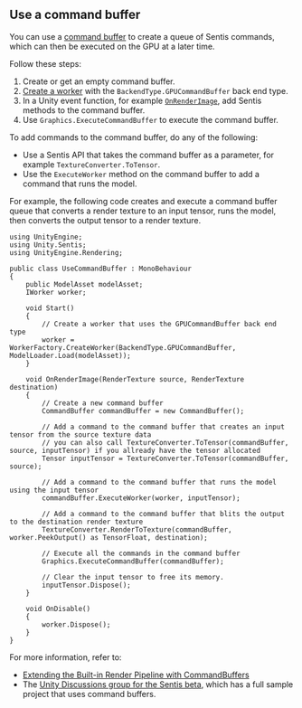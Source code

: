 ## Use a command buffer

You can use a [command buffer](https://docs.unity3d.com/ScriptReference/Rendering.CommandBuffer.html) to create a queue of Sentis commands, which can then be executed on the GPU at a later time.

Follow these steps:

1. Create or get an empty command buffer.
2. [Create a worker](create-an-engine.md) with the `BackendType.GPUCommandBuffer` back end type.
3. In a Unity event function, for example [`OnRenderImage`](https://docs.unity3d.com/ScriptReference/MonoBehaviour.OnRenderImage.html), add Sentis methods to the command buffer.
4. Use `Graphics.ExecuteCommandBuffer` to execute the command buffer.

To add commands to the command buffer, do any of the following:

- Use a Sentis API that takes the command buffer as a parameter, for example `TextureConverter.ToTensor`.
- Use the `ExecuteWorker` method on the command buffer to add a command that runs the model.

For example, the following code creates and execute a command buffer queue that converts a render texture to an input tensor, runs the model, then converts the output tensor to a render texture.

```
using UnityEngine;
using Unity.Sentis;
using UnityEngine.Rendering;

public class UseCommandBuffer : MonoBehaviour
{
    public ModelAsset modelAsset;
    IWorker worker;

    void Start()
    {
        // Create a worker that uses the GPUCommandBuffer back end type
        worker = WorkerFactory.CreateWorker(BackendType.GPUCommandBuffer, ModelLoader.Load(modelAsset));
    }

    void OnRenderImage(RenderTexture source, RenderTexture destination)
    {
        // Create a new command buffer
        CommandBuffer commandBuffer = new CommandBuffer();

        // Add a command to the command buffer that creates an input tensor from the source texture data
        // you can also call TextureConverter.ToTensor(commandBuffer, source, inputTensor) if you allready have the tensor allocated
        Tensor inputTensor = TextureConverter.ToTensor(commandBuffer, source);

        // Add a command to the command buffer that runs the model using the input tensor
        commandBuffer.ExecuteWorker(worker, inputTensor);

        // Add a command to the command buffer that blits the output to the destination render texture
        TextureConverter.RenderToTexture(commandBuffer, worker.PeekOutput() as TensorFloat, destination);

        // Execute all the commands in the command buffer
        Graphics.ExecuteCommandBuffer(commandBuffer);

        // Clear the input tensor to free its memory.
        inputTensor.Dispose();
    }

    void OnDisable()
    {
        worker.Dispose();
    }
}
```

For more information, refer to:

- [Extending the Built-in Render Pipeline with CommandBuffers](https://docs.unity3d.com/Documentation/Manual/GraphicsCommandBuffers.html)
- The [Unity Discussions group for the Sentis beta](https://discussions.unity.com/c/10), which has a full sample project that uses command buffers.
